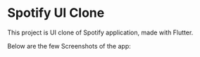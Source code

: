 # Spotify UI Clone

This project is UI clone of Spotify application, made with Flutter.

Below are the few Screenshots of the app:

